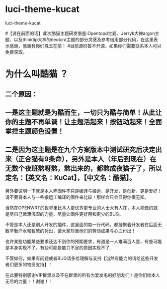 # luci-theme-kucat

luci-theme-kucat

#【说在前面的话】此次酷猫主题研发借鉴:Opentopd主题、Jerryk大神argon主题、以及thinktip大神的neobird主题的部分灵感及参考借用部分代码，在这里表示感谢，感谢有你们珠玉在前！
#目前源码暂不开源，如果你们需要联系本人可以免费获取。

# 为什么叫酷猫 ？ 

##  二个原因：

##   一是这主题就是为酷而生，一切只为酷与简单！从此让你的主题不再单调！让主题活起来！按钮动起来！全面掌控主题颜色设置！

##   二是因为这主题是在九个方案版本中测试研究后决定出来（正合猫有9条命），另外是本人（年后到现在）在无数个夜班熬呀熬，熬出来的，都熬成夜猫子了，所以定名：【英文名：KuCat】，【中文名：酷猫】。


另外要说明一下就是本人弄固件不只是编译与搬运，是开发，是创新，更是爱好！请不要将本人与一些搬运工编译的固件来比较！那样会只会显得你很无知。

当然在OPENWRT的世界里比本人更优秀更专业的人士大有人在，本人能做的就是尽自己微薄浅湿的力量，尽量让固件更好用和更少的BUG。 

不管是本人还是别人开发的插件，这里面的每一行代码，都凝聚着开发者在后面无数辛勤汗水和智慧的付出，请大家珍重他们的劳动成果与心血付出！

也许某些功能某些要求还达不到你的预期要求，有道是一人难满百人意，有些可能是本身实现不了，有些可能是能力不足的原因实现不了.

不管如何，如果有问题或者BUG请多给理解与支持【当然有能力的请给这些开发者们更多的物资支持】！ 

在此要特别感谢VIP群里以及不在群里的所有为爱发电的好朋友们！是你们给本人无尽的力量！！谢谢！！

